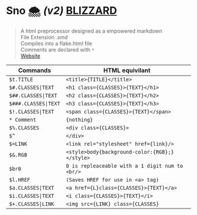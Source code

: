 # Sno 🌨️ *(v2)* [BLIZZARD](https://h)

> A html preprocessor designed as a empowered markdown
> <br/> File Extension *.smd*
> <br/> Compiles into a flake.html file
> <br/> Comments are declared with `*`
> <br/> [Website](https://snowylang.github.io/)


|Commands|HTML equivilant|
|-----------|-----------|
|`$t.TITLE`|`<title>{TITLE}</title>`|
|`$#.CLASSES\|TEXT`|`<h1 class={CLASSES}>{TEXT}</h1>`|
|`$##.CLASSES\|TEXT`|`<h2 class={CLASSES}>{TEXT}</h2>`|
|`$###.CLASSES\|TEXT`|`<h3 class={CLASSES}>{TEXT}</h3>`|
|`$!.CLASSES\|TEXT`|`<span class={CLASSES}>{TEXT}</span>`|
|`* Comment`|`{nothing}`|
|`$%.CLASSES`|`<div class={CLASSES}>`|
|`$^`|`</div>`|
|`$=LINK`|`<link rel="stylesheet" href={link}/>`|
|`$&.RGB`|`<style>body{background-color:{RGB};}</style>`|
|`$br0`|`0 is repleaceable with a 1 digit num to <br/>`|
|`$l.HREF`|`(Saves HREF for use in <a> tag)`|
|`$a.CLASSES\|TEXT`|`<a href={L}class={CLASSES}>{TEXT}</a>`|
|`$i.CLASSES\|TEXT`|`<i class={CLASSES}>{TEXT}</i>`|
|`$+.CLASSES\|LINK`|`<img src={LINK} class={CLASSES}`|

